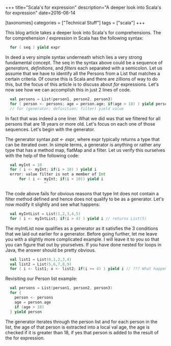 +++
title="Scala's for expression"
description="A deeper look into Scala's for expression"
date=2016-06-14

[taxonomies]
categories = ["Technical Stuff"]
tags = ["scala"]
+++


This blog article takes a deeper look into Scala's for comprehensions. The for comprehension / expression in Scala has the following syntax:

```scala
  for ( seq ) yield expr
```

In deed a very simple syntax underneath which lies a very strong fundamental concept. The seq in the syntax above could be a sequence of 
*generators*, *definitions*, and *filters* each separated with a semicolon. Let us assume that we have to identify all the Persons 
from a List that matches a certain criteria. Of course this is Scala and there are zillions of way to do this, but the focus of this article is to 
discuss about *for* expressions. Let's now see how we can accomplish this in just 2 lines of code.

```scala
  val persons = List(person1, person2, person3)
  for ( person <- persons; age = person.age; if(age > 18) ) yield person
  // for (generator; definition; filter) yield value
```

In fact that was indeed a one liner. What we did was that we filtered for all persons that are 18 years or more old. Let's focus on each one of 
those sequences. Let's begin with the generator.

The generator syntax *pat <- expr*, where expr typically returns a type that can be iterated over. In simple terms, a generator is anything or 
rather any type that has a method map, flatMap and a filter. Let us verify this ourselves with the help of the following code:

```scala
  val myInt = 10
  for ( i <- myInt; if(i > 10) ) yield i
  error: value filter is not a member of Int
      for ( i <- myInt; if(i > 10)) yield i
                 ^
```

The code above fails for obvious reasons that type Int does not contain a filter method defined and hence does not qualify to be as a generator. Let's now 
modify it slightly and see what happens:

```scala
  val myIntList = List(1,2,3,4,5)
  for ( i <- myIntList; if(i > 4) ) yield i // returns List(5)
```

The myIntList now qualifies as a generator as it satisfies the 3 conditions that we laid out earlier for a generator. Before going further, let me leave 
you with a slightly more complicated example. I will leave it to you so that you can figure that out by yourselves. If you have done nested for loops in 
Java, the answer should be pretty obvious.

```scala
  val list1 = List(0,1,2,3,4)
  val list2 = List(5,6,7,8,9)
  for ( i <- list1; x <- list2; if(i >= 4) ) yield i // ??? What happens?
```

Revisiting our Person list example:

```scala
  val persons = List(person1, person2, person3)
  for {
    person <- persons
    age = person.age
    if (age > 18)
  } yield person
```

The generator iterates through the person list and for each person in the list, the age of that person is extracted into a local val age, the age is 
checked if it is greater than 18, if yes that person is added to the result of the for expression.